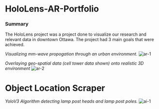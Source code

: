 # HoloLens-AR-Portfolio

### **Summary** 
The HoloLens project was a project done to visualize our research and relevant data in downtown Ottawa. The project had 3 main goals that were achieved.


_Visualizing mm-wave propogation through an urban environment._
![ar-1](https://user-images.githubusercontent.com/31720028/51768012-0366a380-20ad-11e9-9431-5147e77b0923.jpg)

_Overlaying geo-spatial data (cell tower data shown) onto realistic 3D environment_
![ar-2](https://user-images.githubusercontent.com/31720028/51768027-0d88a200-20ad-11e9-87c6-3d96bc9b62a1.jpg)


# Object Location Scraper

_YoloV3 Algorithm detecting lamp post heads and lamp post poles._
![ai-1](https://user-images.githubusercontent.com/31720028/51768042-1a0cfa80-20ad-11e9-8775-5c55ad83b97f.jpg)
